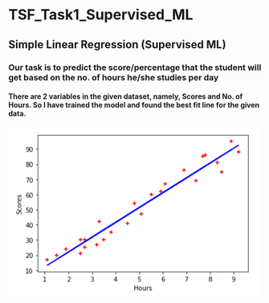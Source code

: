 # TSF_Task1_Supervised_ML 
## Simple Linear Regression (Supervised ML)
### Our task is to predict the score/percentage that the student will get based on the no. of hours he/she studies per day
#### There are 2 variables in the given dataset, namely, Scores and No. of Hours. So I have trained the model and found the best fit line for the given data.
<img src="Simple Linear Regression graph.png">
